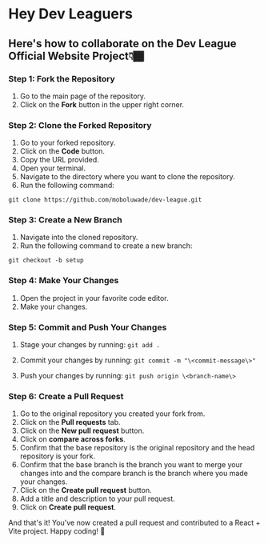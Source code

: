 # Hey Dev Leaguers

## **Here's how to collaborate on the Dev League Official Website Project👇🏾**

### Step 1: Fork the Repository

1. Go to the main page of the repository.
2. Click on the **Fork** button in the upper right corner.

### Step 2: Clone the Forked Repository

1. Go to your forked repository.
2. Click on the **Code** button.
3. Copy the URL provided.
4. Open your terminal.
5. Navigate to the directory where you want to clone the repository.
6. Run the following command:

```git
git clone https://github.com/moboluwade/dev-league.git
```

### Step 3: Create a New Branch

1. Navigate into the cloned repository.
2. Run the following command to create a new branch:

```git
git checkout -b setup
```

### Step 4: Make Your Changes

1. Open the project in your favorite code editor.
2. Make your changes.

### Step 5: Commit and Push Your Changes

1. Stage your changes by running: `git add .`

2. Commit your changes by running: `git commit -m "\<commit-message\>"`

3. Push your changes by running: `git push origin \<branch-name\>`

### Step 6: Create a Pull Request

1. Go to the original repository you created your fork from.
2. Click on the **Pull requests** tab.
3. Click on the **New pull request** button.
4. Click on **compare across forks**.
5. Confirm that the base repository is the original repository and the head repository is your fork.
6. Confirm that the base branch is the branch you want to merge your changes into and the compare branch is the branch where you made your changes.
7. Click on the **Create pull request** button.
8. Add a title and description to your pull request.
9. Click on **Create pull request**.

And that's it! You've now created a pull request and contributed to a React + Vite project. Happy coding! 🎉
